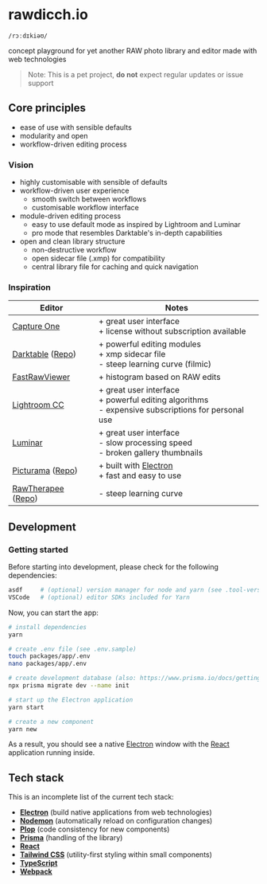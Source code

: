 # rawdicch.io

`/rɔːdɪkiəʊ/`

concept playground for yet another RAW photo library and editor made with web technologies

> Note: This is a pet project, **do not** expect regular updates or issue support

## Core principles

- ease of use with sensible defaults
- modularity and open
- workflow-driven editing process

### Vision

- highly customisable with sensible of defaults
- workflow-driven user experience
  - smooth switch between workflows
  - customisable workflow interface
- module-driven editing process
  - easy to use default mode as inspired by Lightroom and Luminar
  - pro mode that resembles Darktable's in-depth capabilities
- open and clean library structure
  - non-destructive workflow
  - open sidecar file (.xmp) for compatibility
  - central library file for caching and quick navigation

### Inspiration

| Editor                                                                                       | Notes                                                                                                 |
| -------------------------------------------------------------------------------------------- | ----------------------------------------------------------------------------------------------------- |
| [Capture One](https://www.captureone.com/de)                                                 | + great user interface<br>+ license without subscription available                                    |
| [Darktable](https://www.darktable.org/) ([Repo](https://github.com/darktable-org/darktable)) | + powerful editing modules<br>+ xmp sidecar file <br>- steep learning curve (filmic)                  |
| [FastRawViewer](https://www.fastrawviewer.com/)                                              | + histogram based on RAW edits                                                                        |
| [Lightroom CC](https://lightroom.adobe.com/)                                                 | + great user interface<br>+ powerful editing algorithms<br>- expensive subscriptions for personal use |
| [Luminar](https://skylum.com/luminar)                                                        | + great user interface<br>- slow processing speed<br>- broken gallery thumbnails                      |
| [Picturama](https://picturama.github.io/) ([Repo](https://github.com/picturama/picturama))   | + built with [Electron](https://www.electronjs.org/)<br>+ fast and easy to use                        |
| [RawTherapee](https://rawtherapee.com/) ([Repo](https://github.com/Beep6581/RawTherapee))    | - steep learning curve                                                                                |

## Development

### Getting started

Before starting into development, please check for the following dependencies:

```sh
asdf     # (optional) version manager for node and yarn (see .tool-versions)
VSCode   # (optional) editor SDKs included for Yarn
```

Now, you can start the app:

```sh
# install dependencies
yarn

# create .env file (see .env.sample)
touch packages/app/.env
nano packages/app/.env

# create development database (also: https://www.prisma.io/docs/getting-started/setup-prisma/start-from-scratch/relational-databases-typescript-postgres)
npx prisma migrate dev --name init

# start up the Electron application
yarn start

# create a new component
yarn new
```

As a result, you should see a native [Electron](https://www.electronjs.org/) window with the [React](https://reactjs.org/) application running inside.

## Tech stack

This is an incomplete list of the current tech stack:

- [**Electron**](https://www.electronjs.org/) (build native applications from web technologies)
- [**Nodemon**](https://nodemon.io/) (automatically reload on configuration changes)
- [**Plop**](https://plopjs.com/) (code consistency for new components)
- [**Prisma**](https://www.prisma.io/) (handling of the library)
- [**React**](https://reactjs.org/)
- [**Tailwind CSS**](https://tailwindcss.com/) (utility-first styling within small components)
- [**TypeScript**](https://www.typescriptlang.org/)
- [**Webpack**](https://webpack.js.org/)
